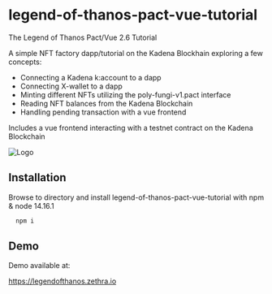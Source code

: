 
# legend-of-thanos-pact-vue-tutorial


The Legend of Thanos Pact/Vue 2.6 Tutorial 

A simple NFT factory dapp/tutorial on the Kadena Blockhain exploring a few concepts:

- Connecting a Kadena k:account to a dapp
- Connecting X-wallet to a dapp
- Minting different NFTs utilizing the poly-fungi-v1.pact interface
- Reading NFT balances from the Kadena Blockchain
- Handling pending transaction with a vue frontend 

Includes a vue frontend interacting with a testnet contract on the Kadena Blockchain

![Logo](https://legendofthanos.zethra.io/legendofthanos.png)


## Installation

Browse to directory and install legend-of-thanos-pact-vue-tutorial with npm & node 14.16.1

```bash
  npm i
```
    
## Demo

Demo available at:

https://legendofthanos.zethra.io

